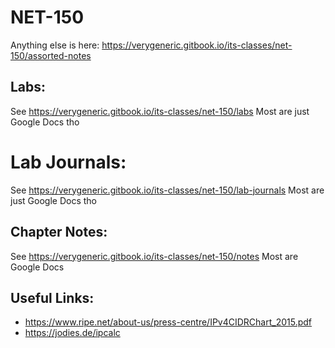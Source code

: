 # NET-150

Anything else is here:
https://verygeneric.gitbook.io/its-classes/net-150/assorted-notes

## Labs:
See https://verygeneric.gitbook.io/its-classes/net-150/labs
Most are just Google Docs tho

# Lab Journals:
See https://verygeneric.gitbook.io/its-classes/net-150/lab-journals
Most are just Google Docs tho

## Chapter Notes:
See https://verygeneric.gitbook.io/its-classes/net-150/notes
Most are Google Docs

## Useful Links:
- https://www.ripe.net/about-us/press-centre/IPv4CIDRChart_2015.pdf
- https://jodies.de/ipcalc
